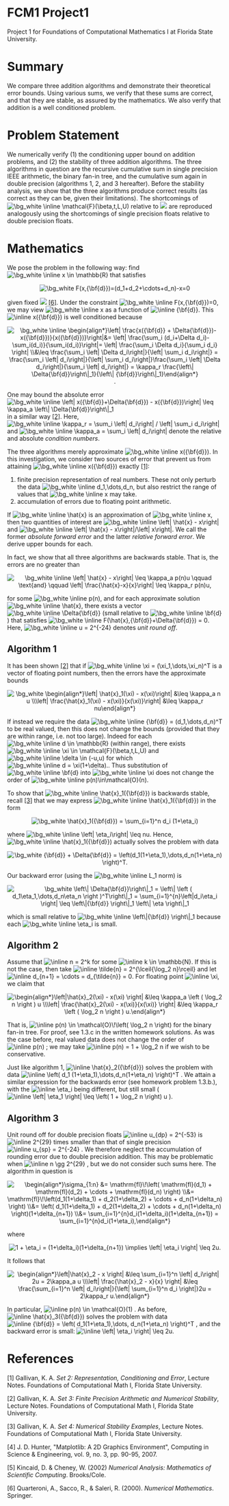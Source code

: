 # FCM1 Project1
Project 1 for Foundations of Computational Mathematics I at Florida State University.

# Summary
We compare three addition algorithms and demonstrate their theoretical error bounds. Using various sums, we verify that these sums are correct, and that they are stable, as assured by the mathematics. We also verify that addition is a well conditioned problem.

# Problem Statement
We numerically verify (1) the conditioning upper bound on addition problems, and (2) the stability of three addition algorithms. The three algorithms in question are the recursive cumulative sum in single precision IEEE arithmetic, the binary fan-in tree, and the cumulative sum again in double precision (algorithms 1, 2, and 3 hereafter).  Before the stability analysis, we show that the three algorithms produce correct results (as correct as they can be, given their limitations). The shortcomings of
<img src="https://latex.codecogs.com/svg.image?\bg_white&space;\inline&space;\mathcal{F}(\beta,t,L,U)" title="\bg_white \inline \mathcal{F}(\beta,t,L,U)" />
relative to
<img src="https://latex.codecogs.com/svg.latex?\mathbb{R}">
are reproduced analogously using the shortcomings of single precision floats relative to double precision floats.

# Mathematics
We pose the problem in the following way: find
<img src="https://latex.codecogs.com/svg.image?\bg_white&space;\inline&space;x&space;\in&space;\mathbb{R}" title="\bg_white \inline x \in \mathbb{R}" />
that satisfies

<p align="center">
<img src="https://latex.codecogs.com/svg.image?\bg_white&space;F(x,{\bf{d}})=(d_1&plus;d_2&plus;\cdots&plus;d_n)-x=0" title="\bg_white F(x,{\bf{d}})=(d_1+d_2+\cdots+d_n)-x=0" />
</p>

given fixed <img src="https://latex.codecogs.com/svg.latex?{\bf{d}}=(d_1,\cdots,d_n)^T\in\mathbb{R}^n" /> [[6]](#6). Under the constraint
<img src="https://latex.codecogs.com/svg.image?\bg_white&space;\inline&space;F(x,{\bf{d}})=0" title="\bg_white \inline F(x,{\bf{d}})=0" />,
we may view <img src="https://latex.codecogs.com/svg.image?\bg_white&space;\inline&space;x" title="\bg_white \inline x" />
as a function of
<img src="https://latex.codecogs.com/svg.image?\inline&space;{\bf{d}}" title="\inline {\bf{d}}" />.
This
<img src="https://latex.codecogs.com/svg.image?\inline&space;x({\bf{d}})" title="\inline x({\bf{d}})" />
is well conditioned because

<p align="center">
  <img src="https://latex.codecogs.com/svg.image?\bg_white&space;\begin{align*}\left|&space;\frac{x({\bf{d}}&space;&plus;&space;\Delta{\bf{d}})-x({\bf{d}})}{x({\bf{d}})}\right|&=&space;\left|&space;\frac{\sum_i&space;(d_i&plus;\Delta&space;d_i)-\sum_i(d_i)}{\sum_i(d_i)}\right|=&space;\left|&space;\frac{\sum_i&space;\Delta&space;d_i}{\sum_i&space;d_i}&space;\right|&space;\\&\leq&space;\frac{\sum_i&space;\left|&space;\Delta&space;d_i\right|}{\left|&space;\sum_i&space;d_i\right|}&space;=&space;\frac{\sum_i&space;\left|&space;d_i\right|}{\left|&space;\sum_i&space;d_i\right|}\frac{\sum_i&space;\left|&space;\Delta&space;d_i\right|}{\sum_i&space;\left|&space;d_i\right|}&space;=&space;\kappa_r&space;\frac{\left\|&space;\Delta{\bf{d}}\right\|_1}{\left\|&space;{\bf{d}}\right\|_1}\end{align*}" title="\bg_white \inline \begin{align*}\left| \frac{x({\bf{d}} + \Delta{\bf{d}})-x({\bf{d}})}{x({\bf{d}})}\right|&= \left| \frac{\sum_i (d_i+\Delta d_i)-\sum_i(d_i)}{\sum_i(d_i)}\right|= \left| \frac{\sum_i \Delta d_i}{\sum_i d_i} \right| \\&\leq \frac{\sum_i \left| \Delta d_i\right|}{\left| \sum_i d_i\right|} = \frac{\sum_i \left| d_i\right|}{\left| \sum_i d_i\right|}\frac{\sum_i \left| \Delta d_i\right|}{\sum_i \left| d_i\right|} = \kappa_r \frac{\left\| \Delta{\bf{d}}\right\|_1}{\left\| {\bf{d}}\right\|_1}\end{align*}" />.
</p>

One may bound the absolute error
<img src="https://latex.codecogs.com/svg.image?\bg_white&space;\inline&space;\left|&space;x({\bf{d}}&plus;\Delta{\bf{d}})&space;-&space;x({\bf{d}})\right|&space;\leq&space;\kappa_a&space;\left\|&space;\Delta{\bf{d}}\right\|_1" title="\bg_white \inline \left| x({\bf{d}}+\Delta{\bf{d}}) - x({\bf{d}})\right| \leq \kappa_a \left\| \Delta{\bf{d}}\right\|_1" />
in a similar way [[2]](#2). Here,
<img src="https://latex.codecogs.com/svg.image?\bg_white&space;\inline&space;\kappa_r&space;=&space;\sum_i&space;\left|&space;d_i\right|&space;/&space;\left|&space;\sum_i&space;d_i\right|" title="\bg_white \inline \kappa_r = \sum_i \left| d_i\right| / \left| \sum_i d_i\right|" /> 
and 
<img src="https://latex.codecogs.com/svg.image?\bg_white&space;\inline&space;\kappa_a&space;=&space;\sum_i&space;\left|&space;d_i\right|" title="\bg_white \inline \kappa_a = \sum_i \left| d_i\right|" />
denote the relative and absolute _condition numbers_.

The three algorithms merely approximate 
<img src="https://latex.codecogs.com/svg.image?\bg_white&space;\inline&space;x({\bf{d}})" title="\bg_white \inline x({\bf{d}})" />.
In this investigation, we consider two sources of error that prevent us from attaining 
<img src="https://latex.codecogs.com/svg.image?\bg_white&space;\inline&space;x({\bf{d}})" title="\bg_white \inline x({\bf{d}})" />
 exactly [[1]](#1):
 
 1. finite precision representation of real numbers. These not only perturb the data <img src="https://latex.codecogs.com/svg.image?\bg_white&space;\inline&space;d_1,\dots,d_n" title="\bg_white \inline d_1,\dots,d_n" />, but also restrict the range of values that <img src="https://latex.codecogs.com/svg.image?\bg_white&space;\inline&space;x" title="\bg_white \inline x" /> may take.
 2. accumulation of errors due to floating point arithmetic.

If
<img src="https://latex.codecogs.com/svg.image?\bg_white&space;\inline&space;\hat{x}" title="\bg_white \inline \hat{x}" />
is an approximation of
<img src="https://latex.codecogs.com/svg.image?\bg_white&space;\inline&space;x" title="\bg_white \inline x" />,
then two quantities of interest are 
<img src="https://latex.codecogs.com/svg.image?\bg_white&space;\inline&space;\left|&space;\hat{x}&space;-&space;x\right|" title="\bg_white \inline \left| \hat{x} - x\right|" />
and
<img src="https://latex.codecogs.com/svg.image?\bg_white&space;\inline&space;\left|&space;\hat{x}&space;-&space;x\right|/\left|&space;x\right|" title="\bg_white \inline \left| \hat{x} - x\right|/\left| x\right|" />.
We call the former _absolute forward error_ and the latter _relative forward error_. We derive upper bounds for each.
 
 In fact, we show that all three algorithms are backwards stable. That is, the errors are no greater than
 
 <p align="center">
 <img src="https://latex.codecogs.com/svg.image?\bg_white&space;\left|&space;\hat{x}&space;-&space;x\right|&space;\leq&space;\kappa_a&space;p(n)u&space;\qquad&space;\text{and}&space;\qquad&space;\left|&space;\frac{\hat{x}-x}{x}\right|&space;\leq&space;\kappa_r&space;p(n)u," title="\bg_white \inline \left| \hat{x} - x\right| \leq \kappa_a p(n)u \qquad \text{and} \qquad \left| \frac{\hat{x}-x}{x}\right| \leq \kappa_r p(n)u," />
  </p>
 
for some <img src="https://latex.codecogs.com/svg.image?\bg_white&space;\inline&space;p(n)" title="\bg_white \inline p(n)" />, and for each approximate solution <img src="https://latex.codecogs.com/svg.image?\bg_white&space;\inline&space;\hat{x}" title="\bg_white \inline \hat{x}" />, there exists a vector <img src="https://latex.codecogs.com/svg.image?\bg_white&space;\inline&space;\Delta{\bf{d}}" title="\bg_white \inline \Delta{\bf{d}}" /> (small relative to <img src="https://latex.codecogs.com/svg.image?\bg_white&space;\inline&space;\bf{d}" title="\bg_white \inline \bf{d}" />) that satisfies <img src="https://latex.codecogs.com/svg.image?\bg_white&space;\inline&space;F(\hat{x},{\bf{d}}&plus;\Delta{\bf{d}})&space;=&space;0" title="\bg_white \inline F(\hat{x},{\bf{d}}+\Delta{\bf{d}}) = 0" />. Here, <img src="https://latex.codecogs.com/svg.image?\bg_white&space;\inline&space;u&space;=&space;2^{-24}" title="\bg_white \inline u = 2^{-24}" /> denotes _unit round off_.

## Algorithm 1
It has been shown [[2]](#2) that if
<img src="https://latex.codecogs.com/svg.image?\bg_white&space;\inline&space;\xi&space;=&space;(\xi_1,\dots,\xi_n)^T" title="\bg_white \inline \xi = (\xi_1,\dots,\xi_n)^T" />
is a vector of floating point numbers, then the errors have the approximate bounds

<p align="center">
<img src="https://latex.codecogs.com/svg.image?\bg_white&space;\begin{align*}\left|&space;\hat{x}_1(\xi)&space;-&space;x(\xi)\right|&space;&\leq&space;\kappa_a&space;n&space;u&space;\\\left|&space;\frac{\hat{x}_1(\xi)&space;-&space;x(\xi)}{x(\xi)}\right|&space;&\leq&space;\kappa_r&space;nu.\end{align*}&space;" title="\bg_white \begin{align*}\left| \hat{x}_1(\xi) - x(\xi)\right| &\leq \kappa_a n u \\\left| \frac{\hat{x}_1(\xi) - x(\xi)}{x(\xi)}\right| &\leq \kappa_r nu\end{align*} " />
</p>

If instead we require the data
<img src="https://latex.codecogs.com/svg.image?\bg_white&space;\inline&space;{\bf{d}}&space;=&space;(d_1,\dots,d_n)^T" title="\bg_white \inline {\bf{d}} = (d_1,\dots,d_n)^T" />
to be real valued, then this does not change the bounds (provided that they are within range, i.e. not too large). Indeed for each
<img src="https://latex.codecogs.com/svg.image?\bg_white&space;\inline&space;d&space;\in&space;\mathbb{R}" title="\bg_white \inline d \in \mathbb{R}" />
(within range), there exists
<img src="https://latex.codecogs.com/svg.image?\bg_white&space;\inline&space;\xi&space;\in&space;\mathcal{F}(\beta,t,L,U)" title="\bg_white \inline \xi \in \mathcal{F}(\beta,t,L,U)" />
and
<img src="https://latex.codecogs.com/svg.image?\bg_white&space;\inline&space;\delta&space;\in&space;(-u,u)" title="\bg_white \inline \delta \in (-u,u)" />
for which
<img src="https://latex.codecogs.com/svg.image?\bg_white&space;\inline&space;d&space;=&space;\xi(1&plus;\delta)." title="\bg_white \inline d = \xi(1+\delta)." />.
Thus substitution of
<img src="https://latex.codecogs.com/svg.image?\bg_white&space;\inline&space;\bf{d}" title="\bg_white \inline \bf{d}" />
into
<img src="https://latex.codecogs.com/svg.image?\bg_white&space;\inline&space;\xi" title="\bg_white \inline \xi" />
does not change the order of
<img src="https://latex.codecogs.com/svg.image?\bg_white&space;\inline&space;p(n)\in\mathcal{O}(n)." title="\bg_white \inline p(n)\in\mathcal{O}(n)." />

To show that
<img src="https://latex.codecogs.com/svg.image?\bg_white&space;\inline&space;\hat{x}_1({\bf{d}})" title="\bg_white \inline \hat{x}_1({\bf{d}})" />
is backwards stable, recall [[3]](#3) that we may express
<img src="https://latex.codecogs.com/svg.image?\bg_white&space;\inline&space;\hat{x}_1({\bf{d}})" title="\bg_white \inline \hat{x}_1({\bf{d}})" />
in the form

<p align="center">
<img src="https://latex.codecogs.com/svg.image?\bg_white&space;\hat{x}_1({\bf{d}})&space;=&space;\sum_{i=1}^n&space;d_i&space;(1&plus;\eta_i)," title="\bg_white \hat{x}_1({\bf{d}}) = \sum_{i=1}^n d_i (1+\eta_i)" />
</p>

where
<img src="https://latex.codecogs.com/svg.image?\bg_white&space;\inline&space;\left|&space;\eta_i\right|&space;\leq&space;nu" title="\bg_white \inline \left| \eta_i\right| \leq nu" />.
Hence,
<img src="https://latex.codecogs.com/svg.image?\bg_white&space;\inline&space;\hat{x}_1({\bf{d}})" title="\bg_white \inline \hat{x}_1({\bf{d}})" />
actually solves the problem with data

<p align="center">
<img src="https://latex.codecogs.com/svg.image?\bg_white&space;{\bf{d}}&space;&plus;&space;\Delta{\bf{d}}&space;=&space;\left(d_1(1&plus;\eta_1),\dots,d_n(1&plus;\eta_n)&space;\right)^T." title="\bg_white {\bf{d}} + \Delta{\bf{d}} = \left(d_1(1+\eta_1),\dots,d_n(1+\eta_n) \right)^T." />
</p>

Our backward error (using the
<img src="https://latex.codecogs.com/svg.image?\bg_white&space;\inline&space;L_1" title="\bg_white \inline L_1" />
norm) is

<p align="center">
<img src="https://latex.codecogs.com/svg.image?\bg_white&space;\left\|&space;\Delta{\bf{d}}\right\|_1&space;=&space;\left\|&space;\left&space;(&space;d_1\eta_1,\dots,d_n\eta_n&space;\right&space;)^T\right\|_1&space;=&space;\sum_{i=1}^{n}\left|d_i\eta_i&space;\right|&space;\leq&space;\left\|{\bf{d}}&space;\right\|_1&space;\left\|&space;\eta&space;\right\|_1" title="\bg_white \left\| \Delta{\bf{d}}\right\|_1 = \left\| \left ( d_1\eta_1,\dots,d_n\eta_n \right )^T\right\|_1 = \sum_{i=1}^{n}\left|d_i\eta_i \right| \leq \left\|{\bf{d}} \right\|_1 \left\| \eta \right\|_1" />
  </p>
  
which is small relative to
<img src="https://latex.codecogs.com/svg.image?\bg_white&space;\inline&space;\left\|{\bf{d}}&space;\right\|_1" title="\bg_white \inline \left\|{\bf{d}} \right\|_1" />
because each
<img src="https://latex.codecogs.com/svg.image?\bg_white&space;\inline&space;\eta_i" title="\bg_white \inline \eta_i" />
is small.

## Algorithm 2
Assume that
<img src="https://latex.codecogs.com/svg.image?\inline&space;n&space;=&space;2^k" title="\inline n = 2^k" />
for some
<img src="https://latex.codecogs.com/svg.image?\inline&space;k&space;\in&space;\mathbb{N}" title="\inline k \in \mathbb{N}" />.
If this is not the case, then take
<img src="https://latex.codecogs.com/svg.image?\inline&space;\tilde{n}&space;=&space;2^{\lceil{\log_2&space;n}\rceil}" title="\inline \tilde{n} = 2^{\lceil{\log_2 n}\rceil}" />
and let
<img src="https://latex.codecogs.com/svg.image?\inline&space;d_{n&plus;1}&space;=&space;\cdots&space;=&space;d_{\tilde{n}}&space;=&space;0" title="\inline d_{n+1} = \cdots = d_{\tilde{n}} = 0" />.
For floating point
<img src="https://latex.codecogs.com/svg.image?\inline&space;\xi" title="\inline \xi" />,
we claim that

<p align="center">
<img src="https://latex.codecogs.com/svg.image?\begin{align*}\left|\hat{x}_2(\xi)&space;-&space;x(\xi)&space;\right|&space;&\leq&space;\kappa_a&space;\left&space;(&space;\log_2&space;n&space;\right&space;)&space;u&space;\\\left|&space;\frac{\hat{x}_2(\xi)&space;-&space;x(\xi)}{x(\xi)}&space;\right|&space;&\leq&space;\kappa_r&space;\left&space;(&space;\log_2&space;n&space;\right&space;)&space;u.\end{align*}" title="\begin{align*}\left|\hat{x}_2(\xi) - x(\xi) \right| &\leq \kappa_a \left ( \log_2 n \right ) u \\\left| \frac{\hat{x}_2(\xi) - x(\xi)}{x(\xi)} \right| &\leq \kappa_r \left ( \log_2 n \right ) u.\end{align*}" />
</p>
  
That is, 
<img src="https://latex.codecogs.com/svg.image?\inline&space;p(n)&space;\in&space;\mathcal{O}\!\left(&space;\log_2&space;n&space;\right)" title="\inline p(n) \in \mathcal{O}\!\left( \log_2 n \right)" />
for the binary fan-in tree. For proof, see 1.3.c in the written homework solutions. As was the case before, real valued data does not change the order of
<img src="https://latex.codecogs.com/svg.image?\inline&space;p(n)" title="\inline p(n)" />
; we may take
<img src="https://latex.codecogs.com/svg.image?\inline&space;p(n)&space;=&space;1&space;&plus;&space;\log_2&space;n" title="\inline p(n) = 1 + \log_2 n" />
if we wish to be conservative.

Just like algorithm 1,
<img src="https://latex.codecogs.com/svg.image?\inline&space;\hat{x}_2({\bf{d}})" title="\inline \hat{x}_2({\bf{d}})" />
solves the problem with data
<img src="https://latex.codecogs.com/svg.image?\inline&space;\left(&space;d_1&space;(1&plus;\eta_1),\dots,d_n(1&plus;\eta_n)&space;\right)^T" title="\inline \left( d_1 (1+\eta_1),\dots,d_n(1+\eta_n) \right)^T" />
. We attain a similar expression for the backwards error (see homework problem 1.3.b.), with the
<img src="https://latex.codecogs.com/svg.image?\inline&space;\eta_i" title="\inline \eta_i" />
being different, but still small (
<img src="https://latex.codecogs.com/svg.image?\inline&space;\left|&space;\eta_1&space;\right|&space;\leq&space;\left(&space;1&space;&plus;&space;\log_2&space;n&space;\right)&space;u" title="\inline \left| \eta_1 \right| \leq \left( 1 + \log_2 n \right) u" />
).

## Algorithm 3
Unit round off for double precision floats
<img src="https://latex.codecogs.com/svg.image?\inline&space;u_{dp}&space;=&space;2^{-53}" title="\inline u_{dp} = 2^{-53}" />
is
<img src="https://latex.codecogs.com/svg.image?\inline&space;2^{29}" title="\inline 2^{29}" />
times smaller than that of single precision
<img src="https://latex.codecogs.com/svg.image?\inline&space;u_{sp}&space;=&space;2^{-24}" title="\inline u_{sp} = 2^{-24}" />
. We therefore neglect the accumulation of rounding error due to double precision addition. This may be problematic when
<img src="https://latex.codecogs.com/svg.image?\inline&space;n&space;\gg&space;2^{29}" title="\inline n \gg 2^{29}" />
, but we do not consider such sums here. The algorithm in question is

<p align="center">
<img src="https://latex.codecogs.com/svg.image?\begin{align*}\sigma_{1:n}&space;&=&space;\mathrm{fl}\!\left(&space;\mathrm{fl}(d_1)&space;&plus;&space;\mathrm{fl}(d_2)&space;&plus;&space;\cdots&space;&plus;&space;\mathrm{fl}(d_n)&space;\right)&space;\\&=&space;\mathrm{fl}\!\left(d_1(1&plus;\delta_1)&space;&plus;&space;d_2(1&plus;\delta_2)&space;&plus;&space;\cdots&space;&plus;&space;d_n(1&plus;\delta_n)&space;\right)&space;\\&=&space;\left(&space;d_1(1&plus;\delta_1)&space;&plus;&space;d_2(1&plus;\delta_2)&space;&plus;&space;\cdots&space;&plus;&space;d_n(1&plus;\delta_n)&space;\right)(1&plus;\delta_{n&plus;1})&space;\\&=&space;\sum_{i=1}^{n}d_i(1&plus;\delta_i)(1&plus;\delta_{n&plus;1})&space;=&space;\sum_{i=1}^{n}d_i(1&plus;\eta_i),\end{align*}&space;" title="\begin{align*}\sigma_{1:n} &= \mathrm{fl}\!\left( \mathrm{fl}(d_1) + \mathrm{fl}(d_2) + \cdots + \mathrm{fl}(d_n) \right) \\&= \mathrm{fl}\!\left(d_1(1+\delta_1) + d_2(1+\delta_2) + \cdots + d_n(1+\delta_n) \right) \\&= \left( d_1(1+\delta_1) + d_2(1+\delta_2) + \cdots + d_n(1+\delta_n) \right)(1+\delta_{n+1}) \\&= \sum_{i=1}^{n}d_i(1+\delta_i)(1+\delta_{n+1}) = \sum_{i=1}^{n}d_i(1+\eta_i),\end{align*} " />
</p>

where

<p align="center">
<img src="https://latex.codecogs.com/svg.image?1&space;&plus;&space;\eta_i&space;=&space;(1&plus;\delta_i)(1&plus;\delta_{n&plus;1})&space;\implies&space;\left|&space;\eta_i&space;\right|&space;\leq&space;2u." title="1 + \eta_i = (1+\delta_i)(1+\delta_{n+1}) \implies \left| \eta_i \right| \leq 2u." />
</p>

It follows that

<p align="center">
<img src="https://latex.codecogs.com/svg.image?\begin{align*}\left|\hat{x}_2&space;-&space;x&space;\right|&space;&\leq&space;\sum_{i=1}^n&space;\left|&space;d_i\right|&space;2u&space;=&space;2\kappa_a&space;u&space;\\\left|&space;\frac{\hat{x}_2&space;-&space;x}{x}&space;\right|&space;&\leq&space;\frac{\sum_{i=1}^n&space;\left|&space;d_i\right|}{\left|&space;\sum_{i=1}^n&space;d_i&space;\right|}2u&space;=&space;2\kappa_r&space;u.\end{align*}" title="\begin{align*}\left|\hat{x}_2 - x \right| &\leq \sum_{i=1}^n \left| d_i\right| 2u = 2\kappa_a u \\\left| \frac{\hat{x}_2 - x}{x} \right| &\leq \frac{\sum_{i=1}^n \left| d_i\right|}{\left| \sum_{i=1}^n d_i \right|}2u = 2\kappa_r u.\end{align*}" />
</p>
  
In particular,
<img src="https://latex.codecogs.com/svg.image?\inline&space;p(n)&space;\in&space;\mathcal{O}(1)" title="\inline p(n) \in \mathcal{O}(1)" />
. As before,
<img src="https://latex.codecogs.com/svg.image?\inline&space;\hat{x}_3({\bf{d}})" title="\inline \hat{x}_3({\bf{d}})" />
solves the problem with data
<img src="https://latex.codecogs.com/svg.image?\inline&space;{\bf{d}}&space;=&space;\left(&space;d_1(1&plus;\eta_1),\dots,&space;d_n(1&plus;\eta_n)&space;\right)^T" title="\inline {\bf{d}} = \left( d_1(1+\eta_1),\dots, d_n(1+\eta_n) \right)^T" />
, and the backward error is small:
<img src="https://latex.codecogs.com/svg.image?\inline&space;\left|&space;\eta_i&space;\right|&space;\leq&space;2u" title="\inline \left| \eta_i \right| \leq 2u" />.

# References
<a id="1">[1]</a>
Gallivan, K. A. _Set 2: Representation, Conditioning and Error_, Lecture Notes. Foundations of Computational Math I, Florida State University.

<a id="2">[2]</a>
Gallivan, K. A. _Set 3: Finite Precision Arithmetic and Numerical Stability_, Lecture Notes. Foundations of Computational Math I, Florida State University.

<a id="3">[3]</a>
Gallivan, K. A. _Set 4: Numerical Stability Examples_, Lecture Notes. Foundations of Computational Math I, Florida State University.

<a id="4">[4]</a>
J. D. Hunter, "Matplotlib: A 2D Graphics Environment", Computing in Science & Engineering, vol. 9, no. 3, pp. 90-95, 2007.

<a id="5">[5]</a>
Kincaid, D. & Cheney, W. (2002) _Numerical Analysis: Mathematics of Scientific Computing_. Brooks/Cole.

<a id="6">[6]</a>
Quarteroni, A., Sacco, R., & Saleri, R. (2000). _Numerical Mathematics_. Springer.
